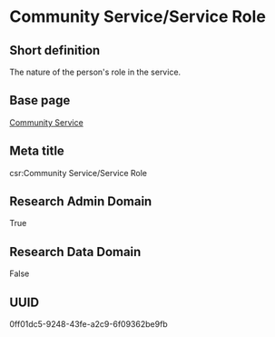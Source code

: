 # Community Service/Service Role
## Short definition
The nature of the person's role in the service.
## Base page
[Community Service](https://github.com/EuroCRIS/CASRAI-Dictionairies/blob/main/Objects/Community%20Service.md)
## Meta title
csr:Community Service/Service Role
## Research Admin Domain
True
## Research Data Domain
False
## UUID
0ff01dc5-9248-43fe-a2c9-6f09362be9fb
